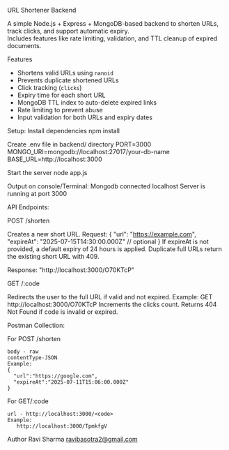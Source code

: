 URL Shortener Backend

A simple Node.js + Express + MongoDB-based backend to shorten URLs, track clicks, and support automatic expiry.  
Includes features like rate limiting, validation, and TTL cleanup of expired documents.

Features

- Shortens valid URLs using `nanoid`
- Prevents duplicate shortened URLs
- Click tracking (`clicks`)
- Expiry time for each short URL
- MongoDB TTL index to auto-delete expired links
- Rate limiting to prevent abuse
- Input validation for both URLs and expiry dates

Setup:
  Install dependencies
    npm install
  
  Create .env file in backend/ directory
    PORT=3000
    MONGO_URI=mongodb://localhost:27017/your-db-name
    BASE_URL=http://localhost:3000
  
  Start the server
    node app.js

  Output on console/Terminal:
    Mongodb connected localhost
    Server is running at port 3000
    
API Endpoints:

POST /shorten 

  Creates a new short URL.
  Request:
  {
    "url": "https://example.com",
    "expireAt": "2025-07-15T14:30:00.000Z"  // optional
  }
  If expireAt is not provided, a default expiry of 24 hours is applied.
  Duplicate full URLs return the existing short URL with 409.

  Response:
  "http://localhost:3000/O70KTcP"
  
GET /:code

  Redirects the user to the full URL if valid and not expired.
  Example:
    GET http://localhost:3000/O70KTcP
    Increments the clicks count.
  Returns 404 Not Found if code is invalid or expired.

Postman Collection:

  For POST /shorten
  
    body - raw
    contentType-JSON
    Example:
    {
      "url":"https://google.com",
      "expireAt":"2025-07-11T15:06:00.000Z"
    }
  For GET/:code
  
    url - http://localhost:3000/<code>
    Example:
       http://localhost:3000/TpmkfgV
   


Author Ravi Sharma
ravibasotra2@gmail.com
